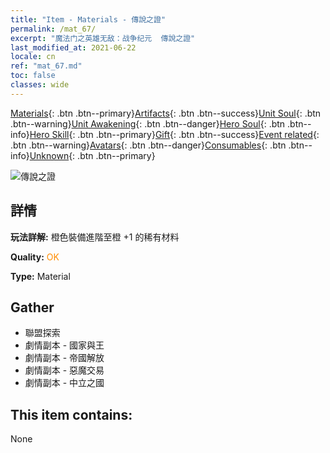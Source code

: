 ```yaml
---
title: "Item - Materials - 傳說之證"
permalink: /mat_67/
excerpt: "魔法门之英雄无敌：战争纪元  傳說之證"
last_modified_at: 2021-06-22
locale: cn
ref: "mat_67.md"
toc: false
classes: wide
---
```

 [Materials](/ItemsCN/){: .btn .btn--primary}[Artifacts](/ItemsCN/Artifacts/){: .btn .btn--success}[Unit Soul](/ItemsCN/UnitSoul/){: .btn .btn--warning}[Unit Awakening](/ItemsCN/UnitAwakening/){: .btn .btn--danger}[Hero Soul](/ItemsCN/HeroSoul/){: .btn .btn--info}[Hero Skill](/ItemsCN/HeroSkill/){: .btn .btn--primary}[Gift](/ItemsCN/Gift/){: .btn .btn--success}[Event related](/ItemsCN/Events/){: .btn .btn--warning}[Avatars](/ItemsCN/Avatars/){: .btn .btn--danger}[Consumables](/ItemsCN/Consumables/){: .btn .btn--info}[Unknown](/ItemsCN/Unknown/){: .btn .btn--primary}

 ![傳說之證](/images/t/i_cailiao_hexin3.png)

## 詳情
 **玩法詳解:** 橙色裝備進階至橙 +1 的稀有材料

 **Quality:** <span style="color: #FF8C00">OK</span>

 **Type:** Material

## Gather

*    聯盟探索 
*    劇情副本 - 國家與王 
*    劇情副本 - 帝國解放 
*    劇情副本 - 惡魔交易 
*    劇情副本 - 中立之國 

## This item contains:

  None


